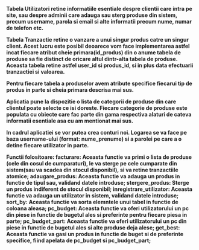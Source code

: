 **Tabela Utilizatori retine informatiile esentiale despre clientii care intra pe site, sau despre adminii care adauga sau sterg produse din sistem, precum username, parola si email si alte informatii precum nume, numar de telefon etc.**

**Tabela Tranzactie retine o vanzare a unui singur produs catre un singur client. Acest lucru este posibil deoarece vom face implementarea astfel incat fiecare atribut cheie primara(id_produs) din o anume tabela de produse sa fie distinct de oricare altul dintr-alta tabela de produse.
Aceasta tabela retine astfel user_id si produs_id, si in plus data efectuarii tranzactiei si valoarea.**

**Pentru fiecare tabela a produselor avem atribute specifice fiecarui tip de produs in parte si cheia primara descrisa mai sus.**

**Aplicatia pune la dispozitie o lista de categorii de produse din care clientul poate selecte ce isi doreste. Fiecare categorie de produse este populata cu obiecte care fac parte din gama respectiva alaturi de cateva informatii esentiale asa cu am mentionat mai sus.**

**In cadrul aplicatiei se vor putea crea conturi noi. Logarea se va face pe baza username-ului (format: nume_prenume) si a parolei pe care a o detine fiecare utilizator in parte.**


**Functii folositoare:
facturare:
Aceasta functie va primi o lista de produse (cele din cosul de cumparaturi), le va sterge pe cele cumparate din sistem(sau va scadea din stocul disponibil), si va retine tranzactiile atomice;
adaugare_produs:
Aceasta functie va adauga un produs in functie de tipul sau, validand datele introduse;
stergere_produs:
Sterge un produs indiferent de stocul disponibil;
inregistrare_utilizator:
Aceasta functie va adauga un utilizator in sistem, validand datele introduse;
sort_by:
Aceasta functie va sorta elemntele unui tabel in functie de coloana aleasa;
pc_budget:
Aceasta functie va oferi utilizatorului un pc din piese in functie de bugetul ales si preferinte pentru fiecare piesa in parte;
pc_budget_part:
Aceasta functie va oferi utilizatorului un pc din piese in functie de bugetul ales si alte produse deja alese;
get_best:
Aceasta functie va gasi un produs in functie de buget si de preferinte specifice, fiind apelata de pc_budget si pc_budget_part;**
